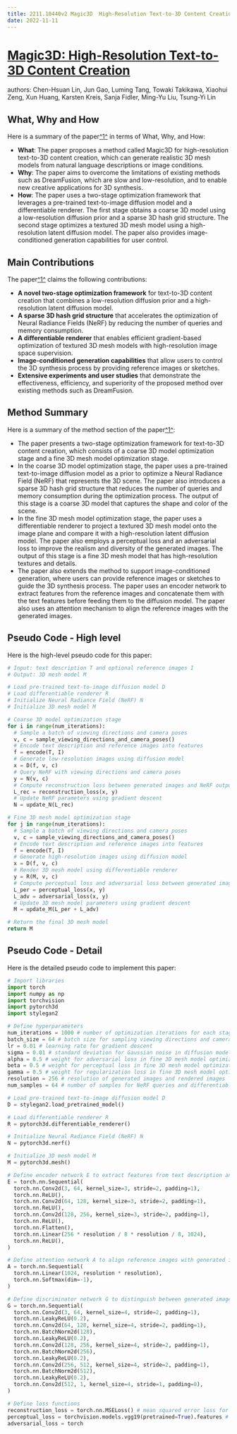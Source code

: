 ```yaml
---
title: 2211.10440v2 Magic3D  High-Resolution Text-to-3D Content Creation
date: 2022-11-11
---
```


# [Magic3D: High-Resolution Text-to-3D Content Creation](http://arxiv.org/abs/2211.10440v2)

authors: Chen-Hsuan Lin, Jun Gao, Luming Tang, Towaki Takikawa, Xiaohui Zeng, Xun Huang, Karsten Kreis, Sanja Fidler, Ming-Yu Liu, Tsung-Yi Lin


## What, Why and How

[1]: https://arxiv.org/abs/2211.10440 "[2211.10440] Magic3D: High-Resolution Text-to-3D Content Creation"
[2]: http://export.arxiv.org/abs/2211.10440 "[2211.10440] Magic3D: High-Resolution Text-to-3D Content Creation"
[3]: https://arxiv.org/pdf/2211.10440v2.pdf "arXiv.org"

Here is a summary of the paper[^1^][1] in terms of What, Why, and How:

- **What**: The paper proposes a method called Magic3D for high-resolution text-to-3D content creation, which can generate realistic 3D mesh models from natural language descriptions or image conditions.
- **Why**: The paper aims to overcome the limitations of existing methods such as DreamFusion, which are slow and low-resolution, and to enable new creative applications for 3D synthesis.
- **How**: The paper uses a two-stage optimization framework that leverages a pre-trained text-to-image diffusion model and a differentiable renderer. The first stage obtains a coarse 3D model using a low-resolution diffusion prior and a sparse 3D hash grid structure. The second stage optimizes a textured 3D mesh model using a high-resolution latent diffusion model. The paper also provides image-conditioned generation capabilities for user control.

## Main Contributions

[1]: https://arxiv.org/abs/2211.10440 "[2211.10440] Magic3D: High-Resolution Text-to-3D Content Creation"
[2]: http://export.arxiv.org/abs/2211.10440 "[2211.10440] Magic3D: High-Resolution Text-to-3D Content Creation"
[3]: https://arxiv.org/pdf/2211.10440v2.pdf "arXiv.org"

The paper[^1^][1] claims the following contributions:

- **A novel two-stage optimization framework** for text-to-3D content creation that combines a low-resolution diffusion prior and a high-resolution latent diffusion model.
- **A sparse 3D hash grid structure** that accelerates the optimization of Neural Radiance Fields (NeRF) by reducing the number of queries and memory consumption.
- **A differentiable renderer** that enables efficient gradient-based optimization of textured 3D mesh models with high-resolution image space supervision.
- **Image-conditioned generation capabilities** that allow users to control the 3D synthesis process by providing reference images or sketches.
- **Extensive experiments and user studies** that demonstrate the effectiveness, efficiency, and superiority of the proposed method over existing methods such as DreamFusion.

## Method Summary

[1]: https://arxiv.org/abs/2211.10440 "[2211.10440] Magic3D: High-Resolution Text-to-3D Content Creation"
[2]: http://export.arxiv.org/abs/2211.10440 "[2211.10440] Magic3D: High-Resolution Text-to-3D Content Creation"
[3]: https://arxiv.org/pdf/2211.10440v2.pdf "arXiv.org"

Here is a summary of the method section of the paper[^1^][1]:

- The paper presents a two-stage optimization framework for text-to-3D content creation, which consists of a coarse 3D model optimization stage and a fine 3D mesh model optimization stage.
- In the coarse 3D model optimization stage, the paper uses a pre-trained text-to-image diffusion model as a prior to optimize a Neural Radiance Field (NeRF) that represents the 3D scene. The paper also introduces a sparse 3D hash grid structure that reduces the number of queries and memory consumption during the optimization process. The output of this stage is a coarse 3D model that captures the shape and color of the scene.
- In the fine 3D mesh model optimization stage, the paper uses a differentiable renderer to project a textured 3D mesh model onto the image plane and compare it with a high-resolution latent diffusion model. The paper also employs a perceptual loss and an adversarial loss to improve the realism and diversity of the generated images. The output of this stage is a fine 3D mesh model that has high-resolution textures and details.
- The paper also extends the method to support image-conditioned generation, where users can provide reference images or sketches to guide the 3D synthesis process. The paper uses an encoder network to extract features from the reference images and concatenate them with the text features before feeding them to the diffusion model. The paper also uses an attention mechanism to align the reference images with the generated images.

## Pseudo Code - High level

Here is the high-level pseudo code for this paper:

```python
# Input: text description T and optional reference images I
# Output: 3D mesh model M

# Load pre-trained text-to-image diffusion model D
# Load differentiable renderer R
# Initialize Neural Radiance Field (NeRF) N
# Initialize 3D mesh model M

# Coarse 3D model optimization stage
for i in range(num_iterations):
  # Sample a batch of viewing directions and camera poses
  v, c = sample_viewing_directions_and_camera_poses()
  # Encode text description and reference images into features
  f = encode(T, I)
  # Generate low-resolution images using diffusion model
  x = D(f, v, c)
  # Query NeRF with viewing directions and camera poses
  y = N(v, c)
  # Compute reconstruction loss between generated images and NeRF outputs
  L_rec = reconstruction_loss(x, y)
  # Update NeRF parameters using gradient descent
  N = update_N(L_rec)

# Fine 3D mesh model optimization stage
for j in range(num_iterations):
  # Sample a batch of viewing directions and camera poses
  v, c = sample_viewing_directions_and_camera_poses()
  # Encode text description and reference images into features
  f = encode(T, I)
  # Generate high-resolution images using diffusion model
  x = D(f, v, c)
  # Render 3D mesh model using differentiable renderer
  y = R(M, v, c)
  # Compute perceptual loss and adversarial loss between generated images and rendered images
  L_per = perceptual_loss(x, y)
  L_adv = adversarial_loss(x, y)
  # Update 3D mesh model parameters using gradient descent
  M = update_M(L_per + L_adv)

# Return the final 3D mesh model
return M
```

## Pseudo Code - Detail

Here is the detailed pseudo code to implement this paper:

```python
# Import libraries
import torch
import numpy as np
import torchvision
import pytorch3d
import stylegan2

# Define hyperparameters
num_iterations = 1000 # number of optimization iterations for each stage
batch_size = 64 # batch size for sampling viewing directions and camera poses
lr = 0.01 # learning rate for gradient descent
sigma = 0.01 # standard deviation for Gaussian noise in diffusion model
alpha = 0.5 # weight for adversarial loss in fine 3D mesh model optimization stage
beta = 0.5 # weight for perceptual loss in fine 3D mesh model optimization stage
gamma = 0.5 # weight for regularization loss in fine 3D mesh model optimization stage
resolution = 256 # resolution of generated images and rendered images
num_samples = 64 # number of samples for NeRF queries and differentiable rendering

# Load pre-trained text-to-image diffusion model D
D = stylegan2.load_pretrained_model()

# Load differentiable renderer R
R = pytorch3d.differentiable_renderer()

# Initialize Neural Radiance Field (NeRF) N
N = pytorch3d.nerf()

# Initialize 3D mesh model M
M = pytorch3d.mesh()

# Define encoder network E to extract features from text description and reference images
E = torch.nn.Sequential(
  torch.nn.Conv2d(3, 64, kernel_size=3, stride=2, padding=1),
  torch.nn.ReLU(),
  torch.nn.Conv2d(64, 128, kernel_size=3, stride=2, padding=1),
  torch.nn.ReLU(),
  torch.nn.Conv2d(128, 256, kernel_size=3, stride=2, padding=1),
  torch.nn.ReLU(),
  torch.nn.Flatten(),
  torch.nn.Linear(256 * resolution / 8 * resolution / 8, 1024),
  torch.nn.ReLU(),
)

# Define attention network A to align reference images with generated images
A = torch.nn.Sequential(
  torch.nn.Linear(1024, resolution * resolution),
  torch.nn.Softmax(dim=-1),
)

# Define discriminator network G to distinguish between generated images and rendered images
G = torch.nn.Sequential(
  torch.nn.Conv2d(3, 64, kernel_size=4, stride=2, padding=1),
  torch.nn.LeakyReLU(0.2),
  torch.nn.Conv2d(64, 128, kernel_size=4, stride=2, padding=1),
  torch.nn.BatchNorm2d(128),
  torch.nn.LeakyReLU(0.2),
  torch.nn.Conv2d(128, 256, kernel_size=4, stride=2, padding=1),
  torch.nn.BatchNorm2d(256),
  torch.nn.LeakyReLU(0.2),
  torch.nn.Conv2d(256, 512, kernel_size=4, stride=2, padding=1),
  torch.nn.BatchNorm2d(512),
  torch.nn.LeakyReLU(0.2),
  torch.nn.Conv2d(512, 1, kernel_size=4, stride=1, padding=0),
)

# Define loss functions
reconstruction_loss = torch.nn.MSELoss() # mean squared error loss for reconstruction loss
perceptual_loss = torchvision.models.vgg19(pretrained=True).features # VGG19 features for perceptual loss
adversarial_loss = torch
